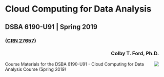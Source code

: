 # Cloud Computing for Data Analysis
## DSBA 6190-U91 | Spring 2019
### ([CRN 27657](https://selfservice.uncc.edu/pls/BANPROD/bwckschd.p_disp_listcrse?term_in=201910&subj_in=DSBA&crse_in=6190&crn_in=27657))
<h3 align="right">Colby T. Ford, Ph.D.</h3>
<img align="right" src="https://github.com/colbyford/DSBA6190-Spring2019/raw/master/img/UNCC_CCI_LOGO.svg">
Course Materials for the DSBA 6190-U91 - Cloud Computing for Data Analysis Course (Spring 2019)
